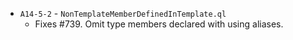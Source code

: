 - `A14-5-2` - `NonTemplateMemberDefinedInTemplate.ql`
  - Fixes #739. Omit type members declared with using aliases.
